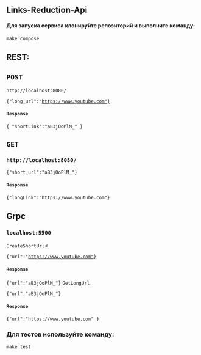 <h2>Links-Reduction-Api</h2>

<h4>Для запуска сервиса клонируйте репозиторий и выполните команду:</h4>
<code>make compose</code>
<h2>REST:</h2>

<h2><code>POST</code></h2>

<code>http://localhost:8080/ </code> 

<code>{"long_url":"https://www.youtube.com"}</code>

<h4><code>Response</code></h4>
<code>{ "shortLink":"aB3jOoPlM_" }</code>

<h2><code>GET</code></h2>

<h3><code>http://localhost:8080/ </code></h3>

<code>{"short_url":"aB3jOoPlM_"}</code>

<h4><code>Response</code></h4>
<code>{"longLink":"https://www.youtube.com"}</code>

<h2>Grpc</h2>

<h3><code>localhost:5500</code></h3>

<code>CreateShortUrl</code><

<code>{"url":"https://www.youtube.com"} </code>
<h4><code>Response</code></h4>
<code>{"url":"aB3jOoPlM_"}</code>
<code>GetLongUrl</code>

<code>{"url":"aB3jOoPlM_"} </code>
<h4><code>Response</code></h4>
<code>{"url":"https://www.youtube.com" }</code></h3>

<h3>Для тестов используйте команду:</h3>
<code>make test</code>


